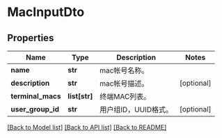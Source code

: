 # MacInputDto

## Properties
Name | Type | Description | Notes
------------ | ------------- | ------------- | -------------
**name** | **str** | mac帐号名称。 | 
**description** | **str** | mac帐号描述。 | [optional] 
**terminal_macs** | **list[str]** | 终端MAC列表。 | 
**user_group_id** | **str** | 用户组ID，UUID格式。 | [optional] 

[[Back to Model list]](../README.md#documentation-for-models) [[Back to API list]](../README.md#documentation-for-api-endpoints) [[Back to README]](../README.md)


